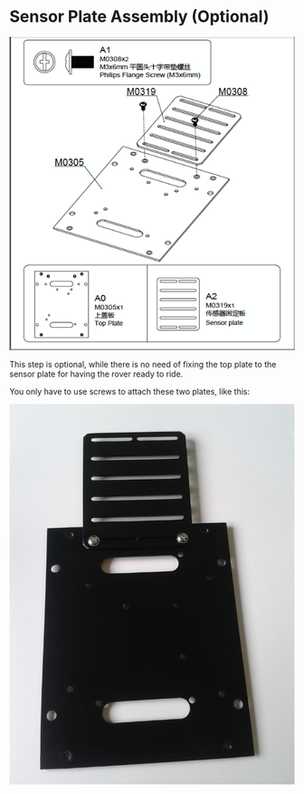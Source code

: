 # Sensor Plate Assembly (Optional)

![sensor-plate](../img/assembly_img/a_sensor.jpg)

This step is optional, while there is no need of fixing the top plate to the sensor plate for having the rover ready to ride.

You only have to use screws to attach these two plates, like this:

![sensor-plate](../img/assembly_img/a_sensor2.jpg)

